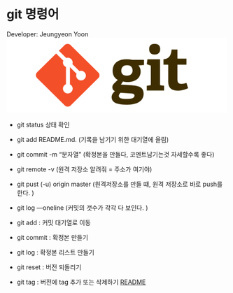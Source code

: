 # git 명령어
Developer: Jeungyeon Yoon
![git](../assets/git.png)

* git status 상태 확인
* git add README.md. (기록을 남기기 위한 대기열에 올림)
* git commit -m “문자열” (확정본을 만들다, 코멘트남기는것 자세할수록 좋다) 
* git remote -v (원격 저장소 알려줘 = 주소가 여기야)
* git pust (-u) origin master (원격저장소를 만들 떄, 원격 저장소로 바로 push를 한다. )
* git log —oneline (커밋의 갯수가 각각 다 보인다. )

* git add : 커밋 대기열로 이동
* git commit : 확정본 만들기
* git log : 확정본 리스트 만들기
* git reset : 버전 되돌리기
* git tag : 버전에 tag 추가 또는 삭제하기
[README](../README.md)